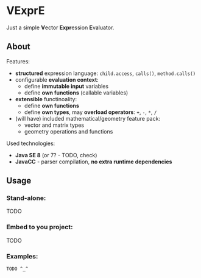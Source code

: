 VExprE
======

Just a simple **V**ector **Expr**ession **E**valuator.

About
-----

Features:

 * **structured** expression language: `child.access`, `calls()`, `method.calls()`
 * configurable **evaluation context**:
   * define **immutable input** variables
   * define **own functions** (callable variables)
 * **extensible** functinoality:
   * define **own functions**
   * define **own types**, may **overload operators**: `+`, `-`, `*`, `/`
 * (will have) included mathematical/geometry feature pack:
    * vector and matrix types
    * geometry operations and functions

Used technologies:

 * **Java SE 8** (or 7? - TODO, check)
 * **JavaCC** - parser compilation, **no extra runtime dependencies**

Usage
-----

### Stand-alone:

TODO

### Embed to you project:

TODO

### Examples:

````
TODO ^_^
````
